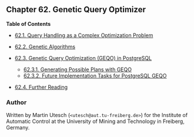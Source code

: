## Chapter 62. Genetic Query Optimizer

**Table of Contents**

- [62.1. Query Handling as a Complex Optimization Problem](geqo-intro)
- [62.2. Genetic Algorithms](geqo-intro2)
- [62.3. Genetic Query Optimization (GEQO) in PostgreSQL](geqo-pg-intro)

  - [62.3.1. Generating Possible Plans with GEQO](geqo-pg-intro#GEQO-PG-INTRO-GEN-POSSIBLE-PLANS)
  - [62.3.2. Future Implementation Tasks for PostgreSQL GEQO](geqo-pg-intro#GEQO-FUTURE)

- [62.4. Further Reading](geqo-biblio)

### Author

Written by Martin Utesch (`<utesch@aut.tu-freiberg.de>`) for the Institute of Automatic Control at the University of Mining and Technology in Freiberg, Germany.
